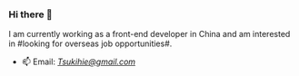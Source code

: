 ### Hi there 👋
I am currently working as a front-end developer in China and am interested in #looking for overseas job opportunities#.
- 📫 Email: *Tsukihie@gmail.com*
